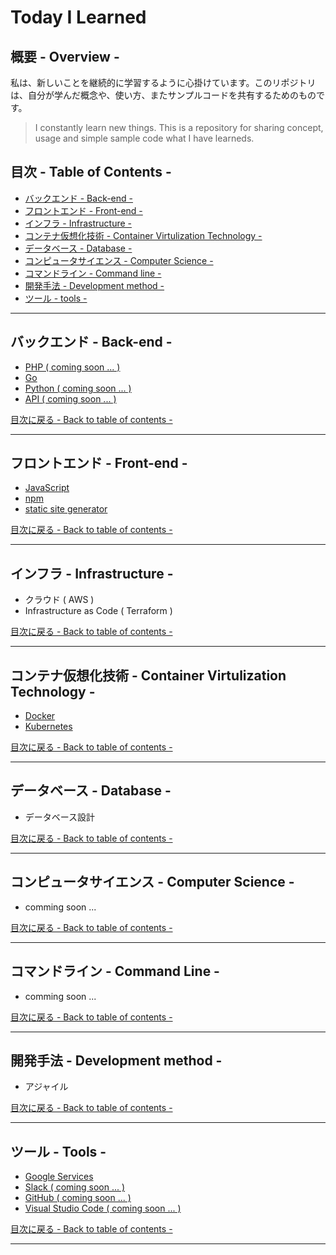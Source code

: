 # Today I Learned

## 概要 - Overview - 

私は、新しいことを継続的に学習するように心掛けています。このリポジトリ は、自分が学んだ概念や、使い方、またサンプルコードを共有するためのものです。

> I constantly learn new things. This is a repository for sharing concept, usage and simple sample code what I have learneds.

## 目次 - Table of Contents -

- [バックエンド - Back-end -](#バックエンド---Back-end--)
- [フロントエンド - Front-end -](#フロントエンド---Front-end--)
- [インフラ - Infrastructure -](#インフラ---Infrastructure--)
- [コンテナ仮想化技術 - Container Virtulization Technology -](#コンテナ仮想化技術---Container-Virtulization-Technology--)
- [データベース - Database -](#データベース---Database--)
- [コンピュータサイエンス - Computer Science -](#コンピュータサイエンス---Computer-Science--)
- [コマンドライン - Command line -](#コマンドライン---Command-Line--)
- [開発手法 - Development method -](#開発手法---Development-method--)
- [ツール - tools -](#ツール---tools--)

<hr/>

## バックエンド - Back-end -
- [PHP ( coming soon ... )](https://github.com/yossiee/til/tree/master/Back-end/php)
- [Go](https://github.com/yossiee/til/tree/master/Back-end/go)
- [Python ( coming soon ... )](https://github.com/yossiee/til/tree/master/Back-end/python)
- [API ( coming soon ... )](https://github.com/yossiee/til/tree/master/Back-end/api)

[目次に戻る - Back to table of contents -](#目次---Table-of-Contents--)

<hr/>

## フロントエンド - Front-end -
- [JavaScript](https://github.com/yossiee/til/tree/master/Front-end/javascript)
- [npm](https://github.com/yossiee/til/tree/master/Front-end/npm)
- [static site generator](https://github.com/yossiee/til/tree/master/Front-end/static-site-generator)

[目次に戻る - Back to table of contents -](#目次---Table-of-Contents--)

<hr/>

## インフラ - Infrastructure -
- クラウド ( AWS )
- Infrastructure as Code ( Terraform )

[目次に戻る - Back to table of contents -](#目次---Table-of-Contents--)

<hr/>

## コンテナ仮想化技術 - Container Virtulization Technology -
- [Docker](https://github.com/yossiee/til/tree/master/Container-Virtulization-Technology/docker)
- [Kubernetes](https://github.com/yossiee/til/tree/master/Container-Virtulization-Technology/kubernetes)

[目次に戻る - Back to table of contents -](#目次---Table-of-Contents--)

<hr/>

## データベース - Database -
- データベース設計

[目次に戻る - Back to table of contents -](#目次---Table-of-Contents--)

<hr/>

## コンピュータサイエンス - Computer Science -
- comming soon ...

[目次に戻る - Back to table of contents -](#目次---Table-of-Contents--)

<hr/>

## コマンドライン - Command Line -
- comming soon ...

[目次に戻る - Back to table of contents -](#目次---Table-of-Contents--)

<hr/>

## 開発手法 - Development method -
- アジャイル

[目次に戻る - Back to table of contents -](#目次---Table-of-Contents--)

<hr/>

## ツール - Tools -
- [Google Services](https://github.com/yossiee/til/tree/master/Tools/google-services)
- [Slack ( coming soon ... )](https://github.com/yossiee/til/tree/master/Tools/slack)
- [GitHub ( coming soon ... )](https://github.com/yossiee/til/tree/master/Tools/github)
- [Visual Studio Code ( coming soon ... )](https://github.com/yossiee/til/tree/master/Tools/visual-studio-code)

[目次に戻る - Back to table of contents -](#目次---Table-of-Contents--)

<hr/>
